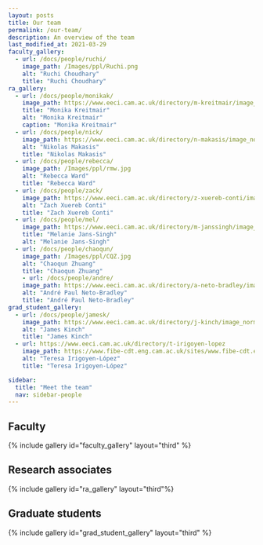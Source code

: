 ```yaml
---
layout: posts
title: Our team
permalink: /our-team/
description: An overview of the team
last_modified_at: 2021-03-29
faculty_gallery:
  - url: /docs/people/ruchi/
    image_path: /Images/ppl/Ruchi.png
    alt: "Ruchi Choudhary"
    title: "Ruchi Choudhary"
ra_gallery:
  - url: /docs/people/monikak/
    image_path: https://www.eeci.cam.ac.uk/directory/m-kreitmair/image_normal
    title: "Monika Kreitmair"
    alt: "Monika Kreitmair"
    caption: "Monika Kreitmair"
  - url: /docs/people/nick/
    image_path: https://www.eeci.cam.ac.uk/directory/n-makasis/image_normal
    alt: "Nikolas Makasis"
    title: "Nikolas Makasis"
  - url: /docs/people/rebecca/
    image_path: /Images/ppl/rmw.jpg
    alt: "Rebecca Ward"
    title: "Rebecca Ward"
  - url: /docs/people/zack/
    image_path: https://www.eeci.cam.ac.uk/directory/z-xuereb-conti/image_normal
    alt: "Zach Xuereb Conti"
    title: "Zach Xuereb Conti"
  - url: /docs/people/mel/
    image_path: https://www.eeci.cam.ac.uk/directory/m-janssingh/image_normal
    title: "Melanie Jans-Singh"
    alt: "Melanie Jans-Singh"
  - url: /docs/people/chaoqun/
    image_path: /Images/ppl/CQZ.jpg
    alt: "Chaoqun Zhuang"
    title: "Chaoqun Zhuang"
    - url: /docs/people/andre/
    image_path: https://www.eeci.cam.ac.uk/directory/a-neto-bradley/image_normal
    alt: "André Paul Neto-Bradley"
    title: "André Paul Neto-Bradley"
grad_student_gallery:
  - url: /docs/people/jamesk/
    image_path: https://www.eeci.cam.ac.uk/directory/j-kinch/image_normal
    alt: "James Kinch"
    title: "James Kinch"
  - url: https://www.eeci.cam.ac.uk/directory/t-irigoyen-lopez
    image_path: https://www.fibe-cdt.eng.cam.ac.uk/sites/www.fibe-cdt.eng.cam.ac.uk/files/styles/inline/public/media/profile/TeresaIrigoyenLopez.jpg?itok=kKxJRtpH
    alt: "Teresa Irigoyen-López"
    title: "Teresa Irigoyen-López"

sidebar:
  title: "Meet the team"
  nav: sidebar-people
---
```


## Faculty

{% include gallery id="faculty_gallery" layout="third" %}


## Research associates

{% include gallery id="ra_gallery" layout="third"%}

## Graduate students

{% include gallery id="grad_student_gallery" layout="third" %}







